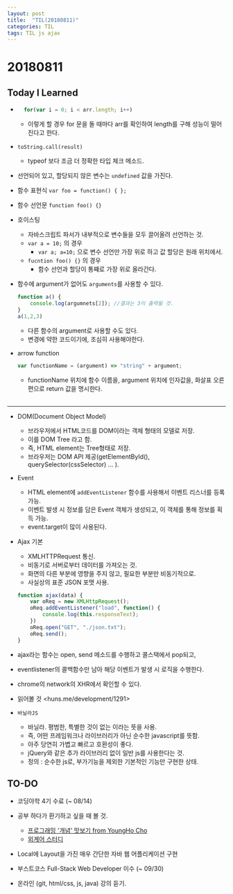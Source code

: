 ```yaml
---
layout: post
title:  "TIL(20180811)"
categories: TIL
tags: TIL js ajax
---
```

# 20180811
## Today I Learned

- ```javascript 
    for(var i = 0; i < arr.length; i++)
    ```
    - 이렇게 할 경우 for 문을 돌 때마다 arr를 확인하여 length를 구해 성능이 떨어진다고 한다.

- `toString.call(result)` 
    - typeof 보다 조금 더 정확한 타입 체크 메소드.

- 선언되어 있고, 할당되지 않은 변수는 `undefined` 값을 가진다.

- 함수 표현식 `var foo = function() { };`
- 함수 선언문 `function foo() {}`

- 호이스팅
    - 자바스크립트 파서가 내부적으로 변수들을 모두 끌어올려 선언하는 것.
    - `var a = 10;` 의 경우
        - `var a; a=10;` 으로 변수 선언만 가장 위로 하고 값 할당은 원래 위치에서.
    - `fucntion foo() {}` 의 경우
        - 함수 선언과 할당이 통쨰로 가장 위로 올라간다.

- 함수에 argument가 없어도 `arguments`를 사용할 수 있다.
    ```js 
    function a() {
        console.log(argumnets[2]); //결과는 3이 출력될 것.
    }
    a(1,2,3)
    ```
    - 다른 함수의 argument로 사용할 수도 있다.
    - 변경에 약한 코드이기에, 조심히 사용해야한다. 

- arrow function
    ```js
    var functionName = (argument) => "string" + argument;
    ```
    - functionName 위치에 함수 이름을, argument 위치에 인자값을, 화살표 오른편으로 return 값을 명시한다. <br><br>

---

- DOM(Document Object Model)
    - 브라우저에서 HTML코드를 DOM이라는 객체 형태의 모델로 저장.
    - 이를 DOM Tree 라고 함.
    - 즉, HTML element는 Tree형태로 저장.
    - 브라우저는 DOM API 제공(getElementById(), querySelector(cssSelector) ... ).

- Event
    - HTML element에 `addEventListener` 함수를 사용해서 이벤트 리스너를 등록 가능.
    - 이벤트 발생 시 정보를 담은 Event 객체가 생성되고, 이 객체를 통해 정보를 획득 가능.
    - event.target이 많이 사용된다.

- Ajax 기본
    - XMLHTTPRequest 통신.
    - 비동기로 서버로부터 데이터를 가져오는 것.
    - 화면의 다른 부분에 영향을 주지 않고, 필요한 부분만 비동기적으로.
    - 사실상의 표준 JSON 포맷 사용.
	
    ```js
    function ajax(data) {
        var oReq = new XMLHttpRequest();
        oReq.addEventListener("load", function() {
            console.log(this.responseText);
        })
        oReq.open("GET", "./json.txt");
        oReq.send();
    }
    ```	

- ajax라는 함수는 open, send 메소드를 수행하고 콜스택에서 pop되고,
- eventlistener의 콜백함수만 남아 해당 이벤트가 발생 시 로직을 수행한다.
- chrome의 network의 XHR에서 확인할 수 있다.
- 읽어볼 것 <huns.me/development/1291>

- `바닐라JS`
    - 바닐라. 평범한, 특별한 것이 없는 이라는 뜻을 사용.
    - 즉, 어떤 프레임워크나 라이브러리가 아닌 순수한 javascript를 뜻함.
    - 아주 당연히 가볍고 빠르고 호환성이 좋다.
    - jQuery와 같은 추가 라이브러리 없이 일반 js를 사용한다는 것.
    - 정의 : 순수한 js로, 부가기능을 제외한 기본적인 기능만 구현한 상태.





## TO-DO
- 코딩야학 4기 수료 (~ 08/14)

- 공부 하다가 환기하고 싶을 때 볼 것.
    - [프로그래밍 '개념' 맛보기 from YoungHo Cho](https://nextstep.camp/courses/-L5vMBlR1-EPc_dHx3S7/-L4K51TQw3OLKNh87sYv/lessons/-L4KO0qtxITxCzShuBtk)
    - [외계어 스터디](https://nextstep.camp/courses/-L5vMBlR1-EPc_dHx3S7/-L4K51TQw3OLKNh87sYv/lessons/-L4KTkEZ2F927fX-VN_N)  

- Local에 Layout을 가진 매우 간단한 자바 웹 어플리케이션 구현

- 부스트코스 Full-Stack Web Developer 이수 (~ 09/30)

- 온라인 (git, html/css, js, java) 강의 듣기.
